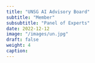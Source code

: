 ```yaml
---
title: "UNSG AI Advisory Board"
subtitle: "Member"
subsubtitle: "Panel of Experts"
date: 2022-12-12
image: "/images/un.jpg"
draft: false
weight: 4
caption:
---
```



